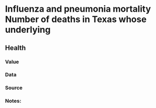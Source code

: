 # Influenza and pneumonia mortality Number of deaths in Texas whose underlying

## Health

### Value

### Data

### Source

### Notes:
